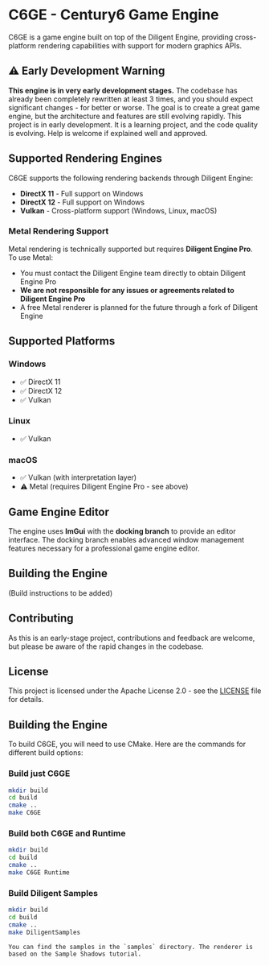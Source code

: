 # C6GE - Century6 Game Engine

C6GE is a game engine built on top of the Diligent Engine, providing cross-platform rendering capabilities with support for modern graphics APIs.

## ⚠️ Early Development Warning

**This engine is in very early development stages.** The codebase has already been completely rewritten at least 3 times, and you should expect significant changes - for better or worse. The goal is to create a great game engine, but the architecture and features are still evolving rapidly.
This project is in early development. It is a learning project, and the code quality is evolving. Help is welcome if explained well and approved.

## Supported Rendering Engines

C6GE supports the following rendering backends through Diligent Engine:

- **DirectX 11** - Full support on Windows
- **DirectX 12** - Full support on Windows
- **Vulkan** - Cross-platform support (Windows, Linux, macOS)

### Metal Rendering Support

Metal rendering is technically supported but requires **Diligent Engine Pro**. To use Metal:

- You must contact the Diligent Engine team directly to obtain Diligent Engine Pro
- **We are not responsible for any issues or agreements related to Diligent Engine Pro**
- A free Metal renderer is planned for the future through a fork of Diligent Engine

## Supported Platforms

### Windows
- ✅ DirectX 11
- ✅ DirectX 12
- ✅ Vulkan

### Linux
- ✅ Vulkan

### macOS
- ✅ Vulkan (with interpretation layer)
- ⚠️ Metal (requires Diligent Engine Pro - see above)

## Game Engine Editor

The engine uses **ImGui** with the **docking branch** to provide an editor interface. The docking branch enables advanced window management features necessary for a professional game engine editor.

## Building the Engine

(Build instructions to be added)

## Contributing

As this is an early-stage project, contributions and feedback are welcome, but please be aware of the rapid changes in the codebase.

## License

This project is licensed under the Apache License 2.0 - see the [LICENSE](LICENSE) file for details.

## Building the Engine
To build C6GE, you will need to use CMake. Here are the commands for different build options:

### Build just C6GE
```bash
mkdir build
cd build
cmake ..
make C6GE
```

### Build both C6GE and Runtime
```bash
mkdir build
cd build
cmake ..
make C6GE Runtime
```

### Build Diligent Samples
```bash
mkdir build
cd build
cmake ..
make DiligentSamples
```
```
You can find the samples in the `samples` directory. The renderer is based on the Sample Shadows tutorial.
